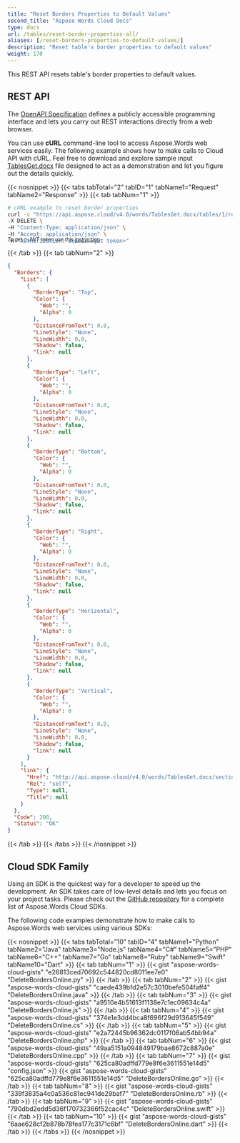 ```yaml
---
title: "Reset Borders Properties to Default Values"
second_title: "Aspose Words Cloud Docs"
type: docs
url: /tables/reset-border-properties-all/
aliases: [/reset-borders-properties-to-default-values/]
description: "Reset table's border properties to default values"
weight: 170
---
```


This REST API resets table's border properties to default values.

## REST API

The [OpenAPI Specification](https://apireference.aspose.cloud/words/#/Borders/DeleteBorders) defines a publicly accessible programming interface and lets you carry out REST interactions directly from a web browser.

You can use **cURL** command-line tool to access Aspose.Words web services easily. The following example shows how to make calls to Cloud API with cURL. Feel free to download and explore sample input [TablesGet.docx](/words/tables/TablesGet.docx) file designed to act as a demonstration and let you figure out the details quickly.

{{< nosnippet >}}
{{< tabs tabTotal="2" tabID="1" tabName1="Request" tabName2="Response" >}}
{{< tab tabNum="1" >}}

```bash
# cURL example to reset border properties
curl -v "https://api.aspose.cloud/v4.0/words/TablesGet.docx/tables/1/rows/0/borders" \
-X DELETE \
-H "Content-Type: application/json" \
-H "Accept: application/json" \
-H "Authorization: Bearer <jwt token>"
```
<p style="margin-top:-32px;font-size:80%;font-style:italic">To get a JWT token use this <a href="/words/getting-started/quickstart/">instruction</a></p>

{{< /tab >}}
{{< tab tabNum="2" >}}

```json
{
  "Borders": {
    "List": [
      {
        "BorderType": "Top",
        "Color": {
          "Web": "",
          "Alpha": 0
        },
        "DistanceFromText": 0.0,
        "LineStyle": "None",
        "LineWidth": 0.0,
        "Shadow": false,
        "link": null
      },
      {
        "BorderType": "Left",
        "Color": {
          "Web": "",
          "Alpha": 0
        },
        "DistanceFromText": 0.0,
        "LineStyle": "None",
        "LineWidth": 0.0,
        "Shadow": false,
        "link": null
      },
      {
        "BorderType": "Bottom",
        "Color": {
          "Web": "",
          "Alpha": 0
        },
        "DistanceFromText": 0.0,
        "LineStyle": "None",
        "LineWidth": 0.0,
        "Shadow": false,
        "link": null
      },
      {
        "BorderType": "Right",
        "Color": {
          "Web": "",
          "Alpha": 0
        },
        "DistanceFromText": 0.0,
        "LineStyle": "None",
        "LineWidth": 0.0,
        "Shadow": false,
        "link": null
      },
      {
        "BorderType": "Horizontal",
        "Color": {
          "Web": "",
          "Alpha": 0
        },
        "DistanceFromText": 0.0,
        "LineStyle": "None",
        "LineWidth": 0.0,
        "Shadow": false,
        "link": null
      },
      {
        "BorderType": "Vertical",
        "Color": {
          "Web": "",
          "Alpha": 0
        },
        "DistanceFromText": 0.0,
        "LineStyle": "None",
        "LineWidth": 0.0,
        "Shadow": false,
        "link": null
      }
    ],
    "link": {
      "Href": "http://api.aspose.cloud/v4.0/words/TablesGet.docx/sections/0/tables/1/rows/0/borders",
      "Rel": "self",
      "Type": null,
      "Title": null
    }
  },
  "Code": 200,
  "Status": "OK"
}
```

{{< /tab >}}
{{< /tabs >}}
{{< /nosnippet >}}

## Cloud SDK Family

Using an SDK is the quickest way for a developer to speed up the development. An SDK takes care of low-level details and lets you focus on your project tasks. Please check out the [GitHub repository](https://github.com/aspose-words-cloud) for a complete list of Aspose.Words Cloud SDKs.

The following code examples demonstrate how to make calls to Aspose.Words web services using various SDKs:

{{< nosnippet >}}
{{< tabs tabTotal="10" tabID="4" tabName1="Python" tabName2="Java" tabName3="Node.js" tabName4="C#" tabName5="PHP" tabName6="C++" tabName7="Go" tabName8="Ruby" tabName9="Swift" tabName10="Dart" >}}
{{< tab tabNum="1" >}}
{{< gist "aspose-words-cloud-gists" "e26813ced70692c544820cd8011ee7e0" "DeleteBordersOnline.py" >}}
{{< /tab >}}
{{< tab tabNum="2" >}}
{{< gist "aspose-words-cloud-gists" "caede439bfd2e57c3010befe504faff4" "DeleteBordersOnline.java" >}}
{{< /tab >}}
{{< tab tabNum="3" >}}
{{< gist "aspose-words-cloud-gists" "a9510e4b51613f1138e7c1ec09634c4a" "DeleteBordersOnline.js" >}}
{{< /tab >}}
{{< tab tabNum="4" >}}
{{< gist "aspose-words-cloud-gists" "374e1e3dd4bca8f696f29d913645f549" "DeleteBordersOnline.cs" >}}
{{< /tab >}}
{{< tab tabNum="5" >}}
{{< gist "aspose-words-cloud-gists" "e2a72445b96362dc0117f06ab54bb94a" "DeleteBordersOnline.php" >}}
{{< /tab >}}
{{< tab tabNum="6" >}}
{{< gist "aspose-words-cloud-gists" "49aa5151a094849179bae8672c887a0e" "DeleteBordersOnline.cpp" >}}
{{< /tab >}}
{{< tab tabNum="7" >}}
{{< gist "aspose-words-cloud-gists" "625ca80adffd779e8f6e3611551e14d5" "config.json" >}}
{{< gist "aspose-words-cloud-gists" "625ca80adffd779e8f6e3611551e14d5" "DeleteBordersOnline.go" >}}
{{< /tab >}}
{{< tab tabNum="8" >}}
{{< gist "aspose-words-cloud-gists" "339f3835a4c0a536c81ec941de29baf7" "DeleteBordersOnline.rb" >}}
{{< /tab >}}
{{< tab tabNum="9" >}}
{{< gist "aspose-words-cloud-gists" "790dbd2edd5d36f170732366f52cac4c" "DeleteBordersOnline.swift" >}}
{{< /tab >}}
{{< tab tabNum="10" >}}
{{< gist "aspose-words-cloud-gists" "6aae628cf2b878b78fea177c3171c6bf" "DeleteBordersOnline.dart" >}}
{{< /tab >}}
{{< /tabs >}}
{{< /nosnippet >}}
